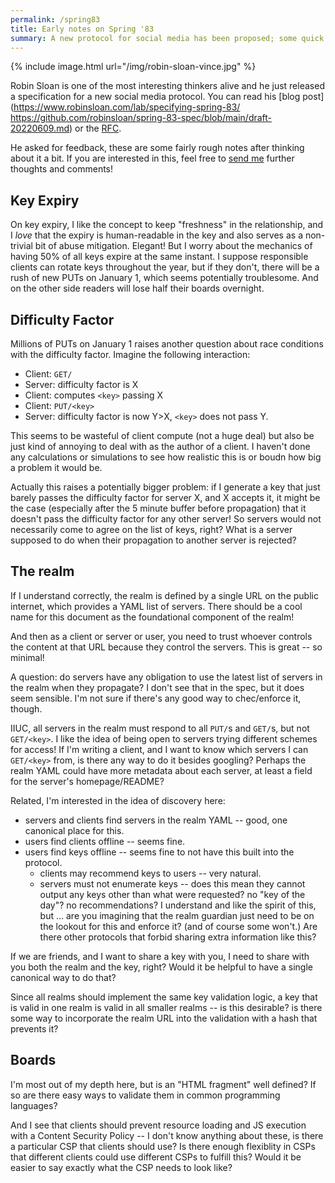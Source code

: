 ```yaml
---
permalink: /spring83
title: Early notes on Spring '83
summary: A new protocol for social media has been proposed; some quick technical feedback.
---
```


{% include image.html url="/img/robin-sloan-vince.jpg" %}


Robin Sloan is one of the most interesting thinkers alive and he just released a specification for a new social media protocol. You can read his [blog post](https://www.robinsloan.com/lab/specifying-spring-83/ https://github.com/robinsloan/spring-83-spec/blob/main/draft-20220609.md) or the [RFC](https://github.com/robinsloan/spring-83-spec/blob/main/draft-20220609.md).

He asked for feedback, these are some fairly rough notes after thinking about it a bit. If you are interested in this, feel free to [send me]({{site.baseurl}}#contact-me) further thoughts and comments!

## Key Expiry
On key expiry, I like the concept to keep "freshness" in the relationship, and I *love* that the expiry is human-readable in the key and also serves as a non-trivial bit of abuse mitigation. Elegant! But I worry about the mechanics of having 50% of all keys expire at the same instant. I suppose responsible clients can rotate keys throughout the year, but if they don't, there will be a rush of new PUTs on January 1, which seems potentially troublesome. And on the other side readers will lose half their boards overnight.

## Difficulty Factor
Millions of PUTs on January 1 raises another question about race conditions with the difficulty factor. Imagine the following interaction:
* Client: `GET/`
* Server: difficulty factor is X
* Client: computes `<key>` passing X
* Client: `PUT/<key>`
* Server: difficulty factor is now Y>X, `<key>` does not pass Y.

This seems to be wasteful of client compute (not a huge deal) but also be just kind of annoying to deal with as the author of a client. I haven't done any calculations or simulations to see how realistic this is or boudn how big a problem it would be. 

Actually this raises a potentially bigger problem: if I generate a key that just barely passes the difficulty factor for server X, and X accepts it, it might be the case (especially after the 5 minute buffer before propagation) that it doesn't pass the difficulty factor for any other server! So servers would not necessarily come to agree on the list of keys, right? What is a server supposed to do when their propagation to another server is rejected?

## The realm
If I understand correctly, the realm is defined by a single URL on the public internet, which provides a YAML list of servers. There should be a cool name for this document as the foundational component of the realm! 

And then as a client or server or user, you need to trust whoever controls the content at that URL because they control the servers. This is great -- so minimal!

A question: do servers have any obligation to use the latest list of servers in the realm when they propagate? I don't see that in the spec, but it does seem sensible. I'm not sure if there's any good way to chec/enforce it, though.

IIUC, all servers in the realm must respond to all `PUT/`s and `GET/`s, but not `GET/<key>`. I like the idea of being open to servers trying different schemes for access! If I'm writing a client, and I want to know which servers I can `GET/<key>` from, is there any way to do it besides googling? Perhaps the realm YAML could have more metadata about each server, at least a field for the server's homepage/README?

Related, I'm interested in the idea of discovery here:
* servers and clients find servers in the realm YAML -- good, one canonical place for this.
* users find clients offline -- seems fine.
* users find keys offline -- seems fine to not have this built into the protocol.
	* clients may recommend keys to users -- very natural.
	* servers must not enumerate keys -- does this mean they cannot output any keys other than what were requested? no "key of the day"? no recommendations? I understand and like the spirit of this, but ... are you imagining that the realm guardian just need to be on the lookout for this and enforce it? (and of course some won't.) Are there other protocols that forbid sharing extra information like this? 

If we are friends, and I want to share a key with you, I need to share with you both the realm and the key, right? Would it be helpful to have a single canonical way to do that?

Since all realms should implement the same key validation logic, a key that is valid in one realm is valid in all smaller realms -- is this desirable? is there some way to incorporate the realm URL into the validation with a hash that prevents it?

## Boards
I'm most out of my depth here, but is an "HTML fragment" well defined? If so are there easy ways to validate them in common programming languages? 

And I see that clients should prevent resource loading and JS execution with a Content Security Policy -- I don't know anything about these, is there a particular CSP that clients should use? Is there enough flexiblity in CSPs that different clients could use different CSPs to fulfill this? Would it be easier to say exactly what the CSP needs to look like?
